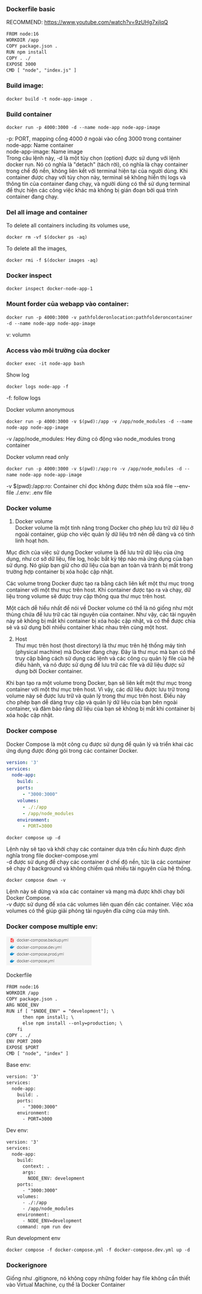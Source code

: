 ### Dockerfile basic

RECOMMEND: https://www.youtube.com/watch?v=9zUHg7xjIqQ

```shell
FROM node:16
WORKDIR /app
COPY package.json .
RUN npm install
COPY . ./
EXPOSE 3000
CMD [ "node", "index.js" ]
```

### Build image:
```shell
docker build -t node-app-image .
```

### Build container 
```shell
docker run -p 4000:3000 -d --name node-app node-app-image
```
-p: PORT, mapping cổng 4000 ở ngoài vào cổng 3000 trong container  
node-app: Name container    
node-app-image: Name image  
Trong câu lệnh này, -d là một tùy chọn (option) được sử dụng với lệnh docker run. Nó có nghĩa là "detach" (tách rời), có nghĩa là chạy container trong chế độ nền, không liên kết với terminal hiện tại của người dùng. Khi container được chạy với tùy chọn này, terminal sẽ không hiển thị logs và thông tin của container đang chạy, và người dùng có thể sử dụng terminal để thực hiện các công việc khác mà không bị gián đoạn bởi quá trình container đang chạy.

### Del all image and container

To delete all containers including its volumes use,
```shell
docker rm -vf $(docker ps -aq)
```

To delete all the images,
```shell
docker rmi -f $(docker images -aq)
```

### Docker inspect
```shell
docker inspect docker-node-app-1
```

### Mount forder của webapp vào container:
```shell
docker run -p 4000:3000 -v pathfolderonlocation:pathfolderoncontainer -d --name node-app node-app-image
```

v: volumn

### Access vào môi trường của docker
```shell
docker exec -it node-app bash
```

Show log
```log
docker logs node-app -f
```
-f: follow logs

Docker volumn anonymous
```shell
docker run -p 4000:3000 -v $(pwd):/app -v /app/node_modules -d --name node-app node-app-image
```
-v /app/node_modules: Hey đừng có động vào node_modules trong container

Docker volumn read only
```shell
docker run -p 4000:3000 -v $(pwd):/app:ro -v /app/node_modules -d --name node-app node-app-image
```
-v $(pwd):/app:ro: Container chỉ đọc không được thêm sửa xoá file
--env-file ./.env: .env file

### Docker volume
1. Docker volume  
Docker volume là một tính năng trong Docker cho phép lưu trữ dữ liệu ở ngoài container, giúp cho việc quản lý dữ liệu trở nên dễ dàng và có tính linh hoạt hơn.

Mục đích của việc sử dụng Docker volume là để lưu trữ dữ liệu của ứng dụng, như cơ sở dữ liệu, file log, hoặc bất kỳ tệp nào mà ứng dụng của bạn sử dụng. Nó giúp bạn giữ cho dữ liệu của bạn an toàn và tránh bị mất trong trường hợp container bị xóa hoặc cập nhật.

Các volume trong Docker được tạo ra bằng cách liên kết một thư mục trong container với một thư mục trên host. Khi container được tạo ra và chạy, dữ liệu trong volume sẽ được truy cập thông qua thư mục trên host.

Một cách dễ hiểu nhất để nói về Docker volume có thể là nó giống như một thùng chứa để lưu trữ các tài nguyên của container. Như vậy, các tài nguyên này sẽ không bị mất khi container bị xóa hoặc cập nhật, và có thể được chia sẻ và sử dụng bởi nhiều container khác nhau trên cùng một host.

2. Host  
Thư mục trên host (host directory) là thư mục trên hệ thống máy tính (physical machine) mà Docker đang chạy. Đây là thư mục mà bạn có thể truy cập bằng cách sử dụng các lệnh và các công cụ quản lý file của hệ điều hành, và nó được sử dụng để lưu trữ các file và dữ liệu được sử dụng bởi Docker container.

Khi bạn tạo ra một volume trong Docker, bạn sẽ liên kết một thư mục trong container với một thư mục trên host. Vì vậy, các dữ liệu được lưu trữ trong volume này sẽ được lưu trữ và quản lý trong thư mục trên host. Điều này cho phép bạn dễ dàng truy cập và quản lý dữ liệu của bạn bên ngoài container, và đảm bảo rằng dữ liệu của bạn sẽ không bị mất khi container bị xóa hoặc cập nhật.

### Docker compose
Docker Compose là một công cụ được sử dụng để quản lý và triển khai các ứng dụng được đóng gói trong các container Docker.

```yaml
version: '3'
services:
  node-app:
    build: .
    ports:
      - "3000:3000"
    volumes:
      - ./:/app
      - /app/node_modules
    environment:
      - PORT=3000
```

```shell
docker compose up -d
```
Lệnh này sẽ tạo và khởi chạy các container dựa trên cấu hình được định nghĩa trong file docker-compose.yml  
-d được sử dụng để chạy các container ở chế độ nền, tức là các container sẽ chạy ở background và không chiếm quá nhiều tài nguyên của hệ thống.

```shell
docker compose down -v
```
Lệnh này sẽ dừng và xóa các container và mạng mà được khởi chạy bởi Docker Compose.  
-v được sử dụng để xóa các volumes liên quan đến các container. Việc xóa volumes có thể giúp giải phóng tài nguyên đĩa cứng của máy tính.

### Docker compose multiple env:  

![Docker compose multiple env](./img/env.PNG)  

Dockerfile
```shell
FROM node:16
WORKDIR /app
COPY package.json .
ARG NODE_ENV
RUN if [ "$NODE_ENV" = "development"]; \
      then npm install; \
      else npm install --only=production; \
    fi
COPY . ./
ENV PORT 2000
EXPOSE $PORT
CMD [ "node", "index" ]
```

Base env:
```shell
version: '3'
services:
  node-app:
    build: .
    ports:
      - "3000:3000"
    environment:
      - PORT=3000
```

Dev env:
```shell
version: '3'
services:
  node-app:
    build:
      context: .
      args:
        NODE_ENV: development
    ports:
      - "3000:3000"
    volumes:
      - ./:/app
      - /app/node_modules
    environment:
      - NODE_ENV=development
    command: npm run dev
```

Run development env
```shell
docker compose -f docker-compose.yml -f docker-compose.dev.yml up -d
```

### Dockerignore   
Giống như .gitignore, nó không copy những folder hay file không cần thiết vào Virtual Machine, cụ thể là Docker Container






